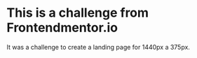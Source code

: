 # This is a challenge from Frontendmentor.io

It was a challenge to create a landing page for 1440px a 375px.
